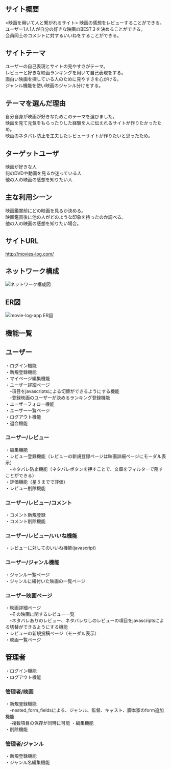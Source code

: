 # <movie-log-app>

## サイト概要
<映画を用いて人と繋がれるサイト>
映画の感想をレビューすることができる。<br/>
ユーザー1人1人が自分の好きな映画のBEST３を決めることができる。<br/>
会員同士のコメントに対するいいねをすることができる。<br/>

## サイトテーマ
ユーザーの自己表現とサイトの見やすさがテーマ。<br/>
レビューと好きな映画ランキングを用いて自己表現をする。<br/>
面白い映画を探している人のために見やすさを心がける。<br/>
ジャンル機能を使い映画のジャンル分けをする。<br/>

## テーマを選んだ理由
自分自身が映画が好きなためこのテーマを選びました。<br/>
映画を見て元気をもらったりした経験を人に伝えれるサイトが作りたかったため。<br/>
映画のネタバレ防止を工夫したレビューサイトが作りたいと思ったため。<br/>

## ターゲットユーザ
映画が好きな人<br/>
何のDVDや動画を見るか迷っている人<br/>
他の人の映画の感想を知りたい人<br/>

## 主な利用シーン
映画鑑賞前にどの映画を見るか決める。<br/>
映画鑑賞後に他の人がどのような印象を持ったのか調べる。<br/>
他の人の映画の感想を知りたい場合。<br/>

## サイトURL
http://movies-log.com/

## ネットワーク構成
![ネットワーク構成図](https://user-images.githubusercontent.com/59969400/88476774-0c705380-cf76-11ea-80a0-d1dcb7ef2255.png)


## ER図
![movie-log-app ER図](https://user-images.githubusercontent.com/59969400/87900877-88f3c580-ca90-11ea-9c85-eabff7114e7d.png)

## 機能一覧

## ユーザー
・ログイン機能<br/>
・新規登録機能<br/>
・マイページ編集機能<br/>
・ユーザー詳細ページ<br/>
　-項目をjavascriptsによる切替ができるようにする機能<br/>
　-登録映画のユーザーが決めるランキング登録機能<br/>
・ユーザーフォロー機能<br/>
・ユーザー一覧ページ<br/>
・ログアウト機能<br/>
・退会機能<br/>
### ユーザー/レビュー
・編集機能<br/>
・レビュー登録機能（レビューの新規登録ページは映画詳細ページにモーダル表示）<br/>
　-ネタバレ防止機能（ネタバレボタンを押すことで、文章をフィルターで隠すことができる）<br/>
・評価機能（星５までで評価）<br/>
・レビュー削除機能<br/>
### ユーザー/レビュー/コメント
・コメント新規登録<br/>
・コメント削除機能<br/>
### ユーザー/レビュー/いいね機能
・レビューに対してのいいね機能(javascript)<br/>
### ユーザー/ジャンル機能
・ジャンル一覧ページ<br/>
・ジャンルに紐付いた映画の一覧ページ<br/>
### ユーザー映画ページ
・映画詳細ページ<br/>
　-その映画に関するレビュー一覧<br/>
　-ネタバレありのレビュー、ネタバレなしのレビューの項目をjavascriptsによる切替ができるようにする機能<br/>
・レビューの新規投稿ページ（モーダル表示）<br/>
・映画一覧ページ<br/>

## 管理者
・ログイン機能<br/>
・ログアウト機能<br/>
### 管理者/映画
・新規登録機能<br/>
　-nested_form_fieldsによる、ジャンル、監督、キャスト、脚本家のform追加機能<br/>
　-複数項目の保存が同時に可能
・編集機能<br/>
・削除機能<br/>
### 管理者/ジャンル
・新規登録機能<br/>
・ジャンル名編集機能<br/>


